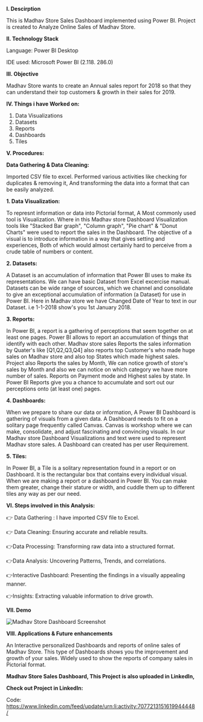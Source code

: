  **I. Descirption**

This is Madhav Store Sales Dashboard implemented using Power BI. Project is created to Analyze Online Sales of Madhav Store.


**II. Technology Stack**

Language: Power BI Desktop

IDE used: Microsoft Power BI (2.118. 286.0)


**III. Objective**

Madhav Store wants to create an Annual sales report for 2018 so that they can understand their top customers & growth in their sales for 2019.



**IV. Things i have Worked on:**

1. Data Visualizations 
2. Datasets
3. Reports 
4. Dashboards
5. Tiles

**V. Procedures:**

**Data Gathering & Data Cleaning:**

Imported CSV file to excel.
Performed various activities like checking for duplicates & removing it, And transforming the data into a format that can be easily analyzed.

**1. Data Visualization:**

To represnt information or data into Pictorial format, A Most commonly used tool is Visualization. Where in this Madhav store 
Dashboard Visualization tools like "Stacked Bar graph", "Column graph", "Pie chart" & "Donut Charts" were used to report the sales in the Dashboard.
The objective of a visual is to introduce information in a way that gives setting and experiences, Both of which would almost certainly hard to
perceive from a crude table of numbers or content. 

**2. Datasets:**

A Dataset is an accumulation of information that Power BI uses to make its representations. We can have basic Dataset from Excel excercise
manual. Datasets can be wide range of sources, which we channel and consolidate to give an exceptional accumulation of information (a Dataset)
for use in Power BI. Here in Madhav store we have Changed Date of Year to text in our Dataset. 
i.e 1-1-2018 show's you 1st January 2018.

**3. Reports:**

In Power BI, a report is a gathering of perceptions that seem together on at least one pages. Power BI allows to report an accumulation of things
that identify with each other. Madhav store sales Reports the sales information by Quater's like [Q1,Q2,Q3,Q4] also reports top Customer's
who made huge sales on Madhav store and also top States which made highest sales. Project also Reports the sales by Month, We can notice growth
of store's sales by Month and also we can notice on which category we have more number of sales. Reports on Payment mode and Highest sales by state.
In Power BI Reports give you a chance to accumulate and sort out our perceptions onto (at least one) pages.
 
 
 **4. Dashboards:**
 
 When we prepare to share our data or information, A Power BI Dashboard is gathering of visuals from a given data. A Dashboard needs to fit on a solitary page
 frequently called Canvas. Canvas is workshop where we can make, consolidate, and adjust fascinating and convincing visuals. In our Madhav store Dashboard Visualizations
 and text were used to represent Madhav store sales. A Dashboard can created has per user Requirement.
 
 **5. Tiles:**
 
 In Power BI, a Tile is a solitary representation found in a report or on Dashboard. It is the rectangular box that contains every individual
 visual. When we are making a report or a dashboard in Power BI. You can make them greater, change their stature or width, and cuddle them up to
 different tiles any way as per our need.
 


 **VI. Steps involved in this Analysis:**
 
 👉 Data Gathering : I have imported CSV file to Excel.
 
👉 Data Cleaning: Ensuring accurate and reliable results.

👉Data Processing: Transforming raw data into a structured format.

👉Data Analysis: Uncovering Patterns, Trends, and correlations.

👉Interactive Dashboard: Presenting the findings in a visually appealing manner.

👉Insights: Extracting valuable information to drive growth.



 
 
 
  **VII. Demo**
  
  
  ![Madhav Store Dashboard Screenshot](https://github.com/imgopi41/Power-BI-Projects/assets/99798157/c5cb5a62-bbb1-4b38-9335-4d6517dd236e)

 



**VIII. Applications & Future enhancements**

 An Interactive personalized Dashboards and reports of online sales of Madhav Store. This type of Dashboards shows you the improvement 
 and growth of your sales. Widely used to show the reports of company sales in Pictorial format.  


 
 
 **Madhav Store Sales Dashboard, This Project is also uploaded in LinkedIn,**
  
   **Check out Project in LinkedIn:**
  
  Code: https://www.linkedin.com/feed/update/urn:li:activity:7077213151619944448/
 
 


